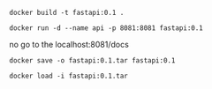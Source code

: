 ```docker
docker build -t fastapi:0.1 .

docker run -d --name api -p 8081:8081 fastapi:0.1
```

no go to the localhost:8081/docs

```
docker save -o fastapi:0.1.tar fastapi:0.1

docker load -i fastapi:0.1.tar

```